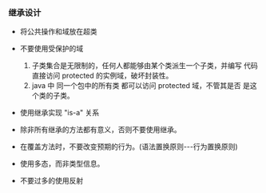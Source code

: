 ### 继承设计

* 将公共操作和域放在超类

* 不要使用受保护的域

    1. 子类集合是无限制的，任何人都能够由某个类派生一个子类，并编写
        代码直接访问 protected 的实例域，破坏封装性。
    2. java 中 同一个包中的所有类 都可以访问 protected 域，不管其是否
        是这个类的子类。

* 使用继承实现 "is-a" 关系

* 除非所有继承的方法都有意义，否则不要使用继承。

* 在覆盖方法时，不要改变预期的行为。(语法置换原则---行为置换原则)

* 使用多态，而非类型信息。

* 不要过多的使用反射
